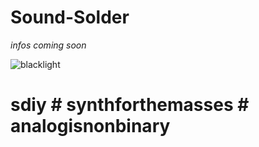 # Sound-Solder
*infos coming soon*


![blacklight](https://user-images.githubusercontent.com/69580597/104730669-c208ac00-573a-11eb-8a7e-11d0cb3207ef.jpeg)

# sdiy # synthforthemasses # analogisnonbinary #


